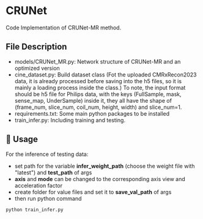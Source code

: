 # CRUNet

Code Implementation of CRUNet-MR method.

## File Description

- models/CRUNet_MR.py: Network structure of CRUNet-MR and an optimized version
- cine_dataset.py: Build dataset class (Fot the uploaded CMRxRecon2023 data, it is already processed before saving into the h5 files, so it is mainly a loading process inside the class.) To note, the input format should be h5 file for Philips data, with the keys (FullSample, mask, sense_map, UnderSample) inside it, they all have the shape of (frame_num, slice_num, coil_num, height, width) and slice_num=1.
- requirements.txt: Some main python packages to be installed
- train_infer.py: Including training and testing.

## 🔨 Usage

For the inference of testing data: 
- set path for the variable **infer_weight_path** (choose the weight file with "latest") and **test_path** of args 
- **axis** and **mode** can be changed to the corresponding axis view and acceleration factor
- create folder for value files and set it to **save_val_path** of args
- then run python command
```
python train_infer.py
```
